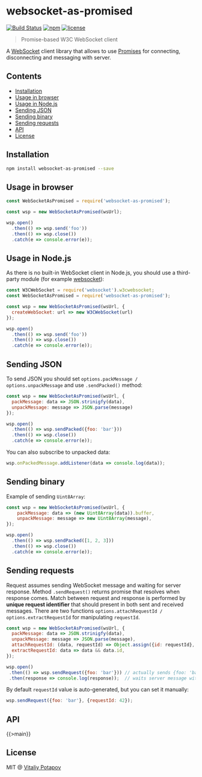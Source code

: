 # websocket-as-promised

[![Build Status](https://travis-ci.org/vitalets/websocket-as-promised.svg?branch=master)](https://travis-ci.org/vitalets/websocket-as-promised)
[![npm](https://img.shields.io/npm/v/websocket-as-promised.svg)](https://www.npmjs.com/package/websocket-as-promised)
[![license](https://img.shields.io/npm/l/websocket-as-promised.svg)](https://www.npmjs.com/package/websocket-as-promised)

> Promise-based W3C WebSocket client

A [WebSocket] client library that allows to use [Promises] for connecting, disconnecting and messaging with server.

## Contents
- [Installation](#installation)
- [Usage in browser](#usage-in-browser)
- [Usage in Node.js](#usage-in-nodejs)
- [Sending JSON](#sending-json)
- [Sending binary](#sending-binary)
- [Sending requests](#sending-requests)
- [API](#api)
- [License](#license)

## Installation
```bash
npm install websocket-as-promised --save
```

## Usage in browser
```js
const WebSocketAsPromised = require('websocket-as-promised');

const wsp = new WebSocketAsPromised(wsUrl);

wsp.open()
  .then(() => wsp.send('foo'))
  .then(() => wsp.close())
  .catch(e => console.error(e));
```

## Usage in Node.js
As there is no built-in WebSocket client in Node.js, you should use a third-party module
(for example [websocket](https://www.npmjs.com/package/websocket)):
```js
const W3CWebSocket = require('websocket').w3cwebsocket;
const WebSocketAsPromised = require('websocket-as-promised');

const wsp = new WebSocketAsPromised(wsUrl, {
  createWebSocket: url => new W3CWebSocket(url)
});

wsp.open()
  .then(() => wsp.send('foo'))
  .then(() => wsp.close())
  .catch(e => console.error(e));
```

## Sending JSON
To send JSON you should set `options.packMessage / options.unpackMessage` and use `.sendPacked()` method:
```js
const wsp = new WebSocketAsPromised(wsUrl, {
  packMessage: data => JSON.strinigfy(data),
  unpackMessage: message => JSON.parse(message)
});

wsp.open()
  .then(() => wsp.sendPacked({foo: 'bar'}))
  .then(() => wsp.close())
  .catch(e => console.error(e));
```
You can also subscribe to unpacked data:
```js
wsp.onPackedMessage.addListener(data => console.log(data));
```

## Sending binary
Example of sending `Uint8Array`:
```js
const wsp = new WebSocketAsPromised(wsUrl, {
    packMessage: data => (new Uint8Array(data)).buffer,
    unpackMessage: message => new Uint8Array(message),
});

wsp.open()
  .then(() => wsp.sendPacked([1, 2, 3]))
  .then(() => wsp.close())
  .catch(e => console.error(e));
```

## Sending requests
Request assumes sending WebSocket message and waiting for server response. Method `.sendRequest()` returns promise
that resolves when response comes. Match between request and response is performed 
by **unique request identifier** that should present in both sent and received messages. 
There are two functions `options.attachRequestId / options.extractRequestId` for manipulating `requestId`.
```js
const wsp = new WebSocketAsPromised(wsUrl, {
  packMessage: data => JSON.strinigfy(data),
  unpackMessage: message => JSON.parse(message),
  attachRequestId: (data, requestId) => Object.assign({id: requestId}, data), // attach request id as `id` field
  extractRequestId: data => data && data.id,                                  // read request id from `id` field  
});

wsp.open()
 .then(() => wsp.sendRequest({foo: 'bar'})) // actually sends {foo: 'bar', requestId: 'xxx'}
 .then(response => console.log(response));  // waits server message with the same requestId: {requestId: 'xxx', ...}
```
By default `requestId` value is auto-generated, but you can set it manually:
```js
wsp.sendRequest({foo: 'bar'}, {requestId: 42});
```

## API

{{>main}}

## License
MIT @ [Vitaliy Potapov](https://github.com/vitalets)

[Promises]: https://developer.mozilla.org/en/docs/Web/JavaScript/Reference/Global_Objects/Promise
[WebSocket]: https://developer.mozilla.org/en-US/docs/Web/API/WebSockets_API
